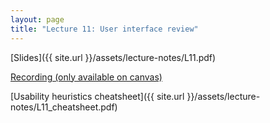 ```yaml
---
layout: page
title: "Lecture 11: User interface review"
---
```


[Slides]({{ site.url }}/assets/lecture-notes/L11.pdf)

[Recording (only available on canvas)](https://mit.hosted.panopto.com/Panopto/Pages/Viewer.aspx?id=6cbb5ae2-2eab-4cbf-9aed-af2f00d71c80)

[Usability heuristics cheatsheet]({{ site.url }}/assets/lecture-notes/L11_cheatsheet.pdf)